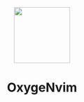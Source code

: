 <div align="center">
  <img height="128px" src="https://avatars.githubusercontent.com/u/122473329?s=200&v=4" />
  <h1 align="center">OxygeNvim</h1>
</div>
